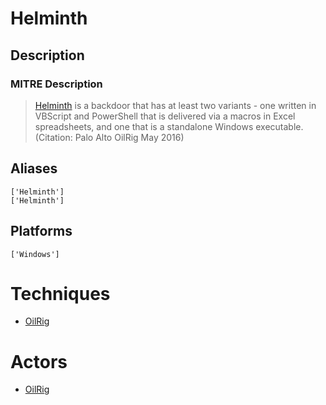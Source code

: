
# Helminth

## Description

### MITRE Description

> [Helminth](https://attack.mitre.org/software/S0170) is a backdoor that has at least two variants - one written in VBScript and PowerShell that is delivered via a macros in Excel spreadsheets, and one that is a standalone Windows executable. (Citation: Palo Alto OilRig May 2016)

## Aliases

```
['Helminth']
['Helminth']
```

## Platforms

```
['Windows']
```

# Techniques


* [OilRig](../techniques/OilRig.md)


# Actors


* [OilRig](../actors/OilRig.md)

